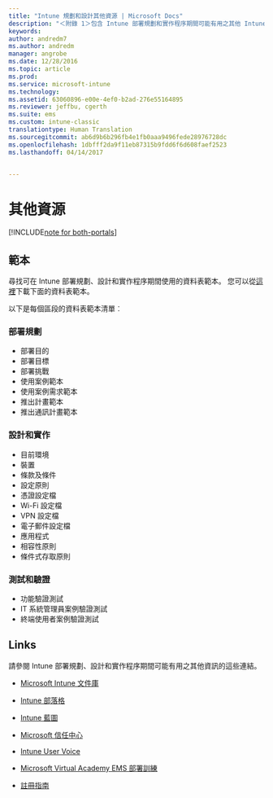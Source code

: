 ```yaml
---
title: "Intune 規劃和設計其他資源 | Microsoft Docs"
description: "＜附錄 1＞包含 Intune 部署規劃和實作程序期間可能有用之其他 Intune 資訊的連結。"
keywords: 
author: andredm7
ms.author: andredm
manager: angrobe
ms.date: 12/28/2016
ms.topic: article
ms.prod: 
ms.service: microsoft-intune
ms.technology: 
ms.assetid: 63060896-e00e-4ef0-b2ad-276e55164895
ms.reviewer: jeffbu, cgerth
ms.suite: ems
ms.custom: intune-classic
translationtype: Human Translation
ms.sourcegitcommit: ab6d9b6b296fb4e1fb0aaa9496fede28976728dc
ms.openlocfilehash: 1dbfff2da9f11eb87315b9fdd6f6d608faef2523
ms.lasthandoff: 04/14/2017


---
```


# <a name="additional-resources"></a>其他資源

[!INCLUDE[note for both-portals](../includes/note-for-both-portals.md)]

## <a name="templates"></a>範本

尋找可在 Intune 部署規劃、設計和實作程序期間使用的資料表範本。 您可以從[這裡](https://gallery.technet.microsoft.com/Intune-deployment-planning-fae156c2?redir=0)下載下面的資料表範本。

以下是每個區段的資料表範本清單︰

### <a name="deployment-planning"></a>部署規劃

- 部署目的
- 部署目標
- 部署挑戰
- 使用案例範本
- 使用案例需求範本
- 推出計畫範本
- 推出通訊計畫範本

### <a name="design-and-implementation"></a>設計和實作

- 目前環境
- 裝置
- 條款及條件
- 設定原則
- 憑證設定檔
- Wi-Fi 設定檔
- VPN 設定檔
- 電子郵件設定檔
- 應用程式
- 相容性原則
- 條件式存取原則

### <a name="test-and-validation"></a>測試和驗證

- 功能驗證測試
- IT 系統管理員案例驗證測試
- 終端使用者案例驗證測試

## <a name="links"></a>Links

請參閱 Intune 部署規劃、設計和實作程序期間可能有用之其他資訊的這些連結。

-   [Microsoft Intune 文件庫](https://docs.microsoft.com/intune/)

-   [Intune 部落格](https://blogs.technet.microsoft.com/enterprisemobility/)

-   [Intune 藍圖](https://www.microsoft.com/server-cloud/roadmap/)

-   [Microsoft 信任中心](http://www.microsoft.com/TrustCenter/default.aspx)

-   [Intune User Voice](http://microsoftintune.uservoice.com/)

-   [Microsoft Virtual Academy EMS 部署訓練](https://mva.microsoft.com/training-courses/deploying-microsoft-enterprise-mobility-suite-16408?l=wjq9vmwvD_5805996570)

-   [註冊指南](https://gallery.technet.microsoft.com/Intune-End-User-Enrollment-3a0c9b0c?WT.mc_id=Blog_Intune_General_PCIT)

